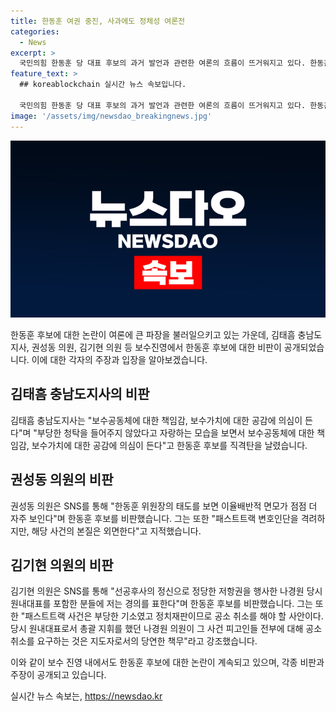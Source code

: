 ```yaml
---
title: 한동훈 여권 중진, 사과에도 정체성 여론전
categories:
  - News
excerpt: >
  국민의힘 한동훈 당 대표 후보의 과거 발언과 관련한 여론의 흐름이 뜨거워지고 있다. 한동훈 후보는 나경원 의원의 패스트트랙 사건 공소 취소 부탁 발언을 공개하며 논란을 빚었고, 이에 대해 공식 사과했지만 여권과 보수진영으로부터 비난을 받고 있다. 김태흠 충남도지사는 한 후보의 행동으로 보수공동체에 대한 책임감과 보수가치에 대한 의심을 제기하고, 권성동 의원과 김기현 의원 또한 각각 한 후보의 태도를 비난하고 과거의 정면 충돌을 회고하며 지지를 표명했다. 이러한 여론의 편향은 대중들의 흥미를 끌고 있으며, 한동훈 후보의 정체성을 저격하는 논란으로 이어지고 있다.
feature_text: >
  ## koreablockchain 실시간 뉴스 속보입니다.

  국민의힘 한동훈 당 대표 후보의 과거 발언과 관련한 여론의 흐름이 뜨거워지고 있다. 한동훈 후보는 나경원 의원의 패스트트랙 사건 공소 취소 부탁 발언을 공개하며 논란을 빚었고, 이에 대해 공식 사과했지만 여권과 보수진영으로부터 비난을 받고 있다. 김태흠 충남도지사는 한 후보의 행동으로 보수공동체에 대한 책임감과 보수가치에 대한 의심을 제기하고, 권성동 의원과 김기현 의원 또한 각각 한 후보의 태도를 비난하고 과거의 정면 충돌을 회고하며 지지를 표명했다. 이러한 여론의 편향은 대중들의 흥미를 끌고 있으며, 한동훈 후보의 정체성을 저격하는 논란으로 이어지고 있다.
image: '/assets/img/newsdao_breakingnews.jpg'
---
```


<p><img src="/assets/img/newsdao_breakingnews.jpg" alt="koreablockchain 속보" /></p>

<p>한동훈 후보에 대한 논란이 여론에 큰 파장을 불러일으키고 있는 가운데, 김태흠 충남도지사, 권성동 의원, 김기현 의원 등 보수진영에서 한동훈 후보에 대한 비판이 공개되었습니다. 이에 대한 각자의 주장과 입장을 알아보겠습니다. </p>

<h2 data-ke-size="size26">김태흠 충남도지사의 비판</h2>

<p>김태흠 충남도지사는 "보수공동체에 대한 책임감, 보수가치에 대한 공감에 의심이 든다"며 "부당한 청탁을 들어주지 않았다고 자랑하는 모습을 보면서 보수공동체에 대한 책임감, 보수가치에 대한 공감에 의심이 든다"고 한동훈 후보를 직격탄을 날렸습니다. </p>

<h2 data-ke-size="size26">권성동 의원의 비판</h2>

<p>권성동 의원은 SNS를 통해 "한동훈 위원장의 태도를 보면 이율배반적 면모가 점점 더 자주 보인다"며 한동훈 후보를 비판했습니다. 그는 또한 "패스트트랙 변호인단을 격려하지만, 해당 사건의 본질은 외면한다"고 지적했습니다.</p>

<h2 data-ke-size="size26">김기현 의원의 비판</h2>

<p>김기현 의원은 SNS를 통해 "선공후사의 정신으로 정당한 저항권을 행사한 나경원 당시 원내대표를 포함한 분들에 저는 경의를 표한다"며 한동훈 후보를 비판했습니다. 그는 또한 "패스트트랙 사건은 부당한 기소였고 정치재판이므로 공소 취소를 해야 할 사안이다. 당시 원내대표로서 총괄 지휘를 했던 나경원 의원이 그 사건 피고인들 전부에 대해 공소 취소를 요구하는 것은 지도자로서의 당연한 책무"라고 강조했습니다.</p>

<p>이와 같이 보수 진영 내에서도 한동훈 후보에 대한 논란이 계속되고 있으며, 각종 비판과 주장이 공개되고 있습니다.</p>
실시간 뉴스 속보는, <a href="https://newsdao.kr" rel="dofollow">https://newsdao.kr</a>


